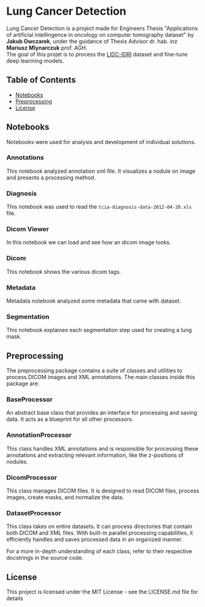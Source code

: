 # Lung Cancer Detection

Lung Cancer Detection is a project made for Engineers Thesis "Applications of artificial intellingence in oncology on computer tomography dataset" by **Jakub Owczarek**, under the guidance of Thesis Advisor dr. hab. inz **Mariusz Mlynarczuk** prof. AGH.
<br>
The goal of this projet is to process the [LIDC-IDRI](https://wiki.cancerimagingarchive.net/pages/viewpage.action?pageId=1966254) dataset and fine-tune deep learining models.

## Table of Contents
- [Notebooks](#notebooks)
- [Preprocessing](#preprocessing)
- [License](#license)

## Notebooks
Notebooks were used for analysis and development of individual solutions. 

### Annotations
This notebook analyzed annotation xml file. It visualizes a nodule on image and presents a processing method.

### Diagnosis
This notebook was used to read the `tcia-diagnosis-data-2012-04-20.xls` file.

### Dicom Viewer
In this notebook we can load and see how an dicom image looks.

### Dicom
This notebook shows the various dicom tags.

### Metadata
Metadata notebook analyzed some metadata that came with dataset.

### Segmentation 
This notebook explaines each segmentation step used for creating a lung mask.

## Preprocessing
The preprocessing package contains a suite of classes and utilities to process DICOM images and XML annotations. The main classes inside this package are:

### BaseProcessor
An abstract base class that provides an interface for processing and saving data. It acts as a blueprint for all other processors.

### AnnotationProcessor
This class handles XML annotations and is responsible for processing these annotations and extracting relevant information, like the z-positions of nodules.

### DicomProcessor
This class manages DICOM files. It is designed to read DICOM files, process images, create masks, and normalize the data.

### DatasetProcessor
This class takes on entire datasets. It can process directories that contain both DICOM and XML files. With built-in parallel processing capabilities, it efficiently handles and saves processed data in an organized manner.

For a more in-depth understanding of each class, refer to their respective docstrings in the source code.

## License
This project is licensed under the MIT License - see the LICENSE.md file for details
